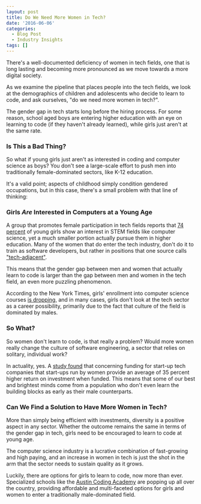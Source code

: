 ```yaml
---
layout: post
title: Do We Need More Women in Tech?
date: '2016-06-06'
categories:
  - Blog Post
  - Industry Insights
tags: []
---
```


There's a well-documented deficiency of women in tech fields, one that is long lasting and becoming more pronounced as we move towards a more digital society.

As we examine the pipeline that places people into the tech fields, we look at the demographics of children and adolescents who decide to learn to code, and ask ourselves, "do we need more women in tech?".



The gender gap in tech starts long before the hiring process. For some reason, school aged boys are entering higher education with an eye on learning to code (if they haven't already learned), while girls just aren't at the same rate.

### Is This a Bad Thing?


So what if young girls just aren't as interested in coding and computer science as boys? You don't see a large-scale effort to push men into traditionally female-dominated sectors, like K-12 education.



It's a valid point; aspects of childhood simply condition gendered occupations, but in this case, there's a small problem with that line of thinking:

### Girls _Are_ Interested in Computers at a Young Age


A group that promotes female participation in tech fields reports that [74 percent](http://techcrunch.com/2016/05/10/the-lack-of-women-in-tech-is-more-than-a-pipeline-problem/) of young girls show an interest in STEM fields like computer science, yet a much smaller portion actually pursue them in higher education. Many of the women that do enter the tech industry, don't do it to train as software developers, but rather in positions that one source calls ["tech-adjacent"](https://www.themuse.com/advice/why-we-need-to-rethink-women-in-tech).



This means that the gender gap between men and women that actually learn to code is larger than the gap between men and women in the tech field, an even more puzzling phenomenon.

According to the New York Times, girls' enrollment into computer science courses [is dropping](http://www.nytimes.com/2014/06/01/opinion/sunday/how-to-get-girls-into-coding.html?_r=0), and in many cases, girls don't look at the tech sector as a career possibility, primarily due to the fact that culture of the field is dominated by males.

### So What?


So women don't learn to code, is that really a problem? Would more women really change the culture of software engineering, a sector that relies on solitary, individual work?



In actuality, yes. A [study found](http://www.recode.net/2016/6/2/11834380/craig-newmark-women-tech-funding-gender-gap-diversity) that concerning funding for start-up tech companies that start-ups run by women provide an average of 35 percent higher return on investment when funded. This means that some of our best and brightest minds come from a population who don't even learn the building blocks as early as their male counterparts.

### Can We Find a Solution to Have More Women in Tech?


More than simply being efficient with investments, diversity is a positive aspect in any sector. Whether the outcome remains the same in terms of the gender gap in tech, girls need to be encouraged to learn to code at young age.



The computer science industry is a lucrative combination of fast-growing and high paying, and an increase in women in tech is just the shot in the arm that the sector needs to sustain quality as it grows.

Luckily, there are options for girls to learn to code, now more than ever. Specialized schools like the [Austin Coding Academy](//www.austincodingacademy.com/what-we-stand-for/) are popping up all over the country, providing affordable and multi-faceted options for girls and women to enter a traditionally male-dominated field.
